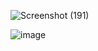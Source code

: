 

![Screenshot (191)](https://github.com/user-attachments/assets/39ab5f5e-c158-4baf-82cc-a858dfb0350e)

![image](https://github.com/user-attachments/assets/b31ea5ad-75da-4275-aa51-51179a97254f)

